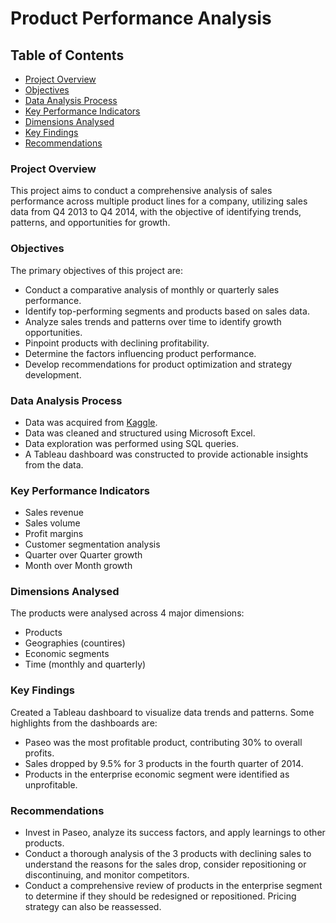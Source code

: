 # Product Performance Analysis
## Table of Contents
- [Project Overview](#project-overview)
- [Objectives](#objectives)
- [Data Analysis Process](#data-analysis-process)
- [Key Performance Indicators](#key-performance-indicators)
- [Dimensions Analysed](#dimensions-analysed)
- [Key Findings](#key-findings)
- [Recommendations](#recommendations)

### Project Overview
This project aims to conduct a comprehensive analysis of sales performance across multiple product lines for a company, utilizing sales data from Q4 2013 to Q4 2014, with the objective of identifying trends, patterns, and opportunities for growth.

### Objectives
The primary objectives of this project are: 
- Conduct a comparative analysis of monthly or quarterly sales performance.
- Identify top-performing segments and products based on sales data.
- Analyze sales trends and patterns over time to identify growth opportunities.
- Pinpoint products with declining profitability.
- Determine the factors influencing product performance.
- Develop recommendations for product optimization and strategy development.

### Data Analysis Process
- Data was acquired from [Kaggle](https://www.kaggle.com/datasets/anuchhetry/product-sales).
- Data was cleaned and structured using Microsoft Excel.
- Data exploration was performed using SQL queries.
- A Tableau dashboard was constructed to provide actionable insights from the data.

### Key Performance Indicators
- Sales revenue
- Sales volume
- Profit margins
- Customer segmentation analysis
- Quarter over Quarter growth
- Month over Month growth

### Dimensions Analysed
The products were analysed across 4 major dimensions: 
- Products
- Geographies (countires)
- Economic segments
- Time (monthly and quarterly)

### Key Findings
Created a Tableau dashboard to visualize data trends and patterns. Some highlights from the dashboards are:
- Paseo was the most profitable product, contributing 30% to overall profits.
- Sales dropped by 9.5% for 3 products in the fourth quarter of 2014.
- Products in the enterprise economic segment were identified as unprofitable.

### Recommendations
- Invest in Paseo, analyze its success factors, and apply learnings to other products.
- Conduct a thorough analysis of the 3 products with declining sales to understand the reasons for the sales drop, consider repositioning or discontinuing, and monitor competitors.
- Conduct a comprehensive review of products in the enterprise segment to determine if they should be redesigned or repositioned. Pricing strategy can also be reassessed.
